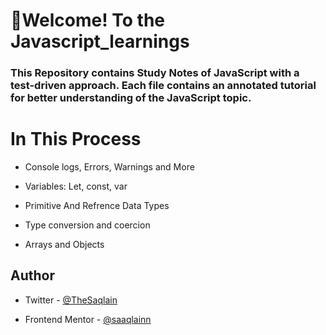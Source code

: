 # 👋Welcome! To the Javascript_learnings

### This Repository  contains Study Notes of JavaScript with a test-driven approach. Each file contains an annotated tutorial for better understanding of the  JavaScript topic.
# In This Process

- Console logs, Errors, Warnings and More

- Variables: Let, const, var

- Primitive And Refrence Data Types

- Type conversion and coercion

- Arrays and Objects


## Author

- Twitter - [@TheSaqlain](https://twitter.com/TheSaqlain)

- Frontend Mentor - [@saaqlainn](https://www.frontendmentor.io/home)
